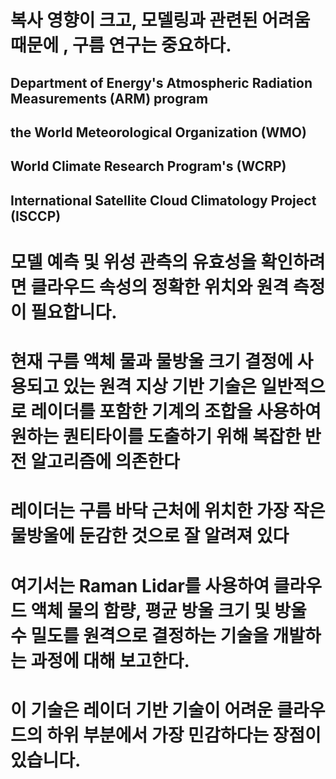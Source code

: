 # 복사 영향이 크고, 모델링과 관련된 어려움 때문에 , 구름 연구는 중요하다. 
## Department of Energy's Atmospheric Radiation Measurements (ARM)  program
## the World Meteorological Organization (WMO)
## World Climate Research Program's (WCRP)
## International Satellite Cloud Climatology Project (ISCCP)
# 모델 예측 및 위성 관측의 유효성을 확인하려면 클라우드 속성의 정확한 위치와 원격 측정이 필요합니다.

# 현재 구름 액체 물과 물방울 크기 결정에 사용되고 있는 원격 지상 기반 기술은 일반적으로 레이더를 포함한 기계의 조합을 사용하여 원하는 퀀티타이를 도출하기 위해 복잡한 반전 알고리즘에 의존한다

# 레이더는 구름 바닥 근처에 위치한 가장 작은 물방울에 둔감한 것으로 잘 알려져 있다

# 여기서는 Raman Lidar를 사용하여 클라우드 액체 물의 함량, 평균 방울 크기 및 방울 수 밀도를 원격으로 결정하는 기술을 개발하는 과정에 대해 보고한다.

# 이 기술은 레이더 기반 기술이 어려운 클라우드의 하위 부분에서 가장 민감하다는 장점이 있습니다.
